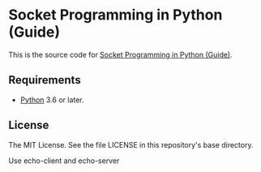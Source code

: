 # Socket Programming in Python (Guide)

This is the source code for [Socket Programming in Python (Guide)](https://realpython.com/python-sockets/).

## Requirements

- [Python](https://www.python.org/) 3.6 or later.

## License

The MIT License. See the file LICENSE in this repository's base directory.

Use echo-client and echo-server
